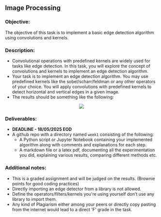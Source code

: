 ## Image Processing
### Objective:
The objective of this task is to implement a basic edge detection algorithm using convolutions and kernels.
### Description:
- Convolutional operations with predefined kernels are widely used for tasks like edge detection. In this task, you will explore the concept of convolutions and kernels to implement an edge detection algorithm.
- Your task is to implement an edge detection algorithm. You may use predefined kernels like the sobel/scharr/feldman or any other operators of your choice. You will apply convolutions with predefined kernels to detect horizontal and vertical edges in a given image.
- The results should be something like the following:

<p align="center">
  <img src="https://github.com/siddhanttt2506/Brain-Spy/blob/master/week1/mario.png" />
</p>

### Deliverables:
- **DEADLINE - 18/05/2025 EOD**
- A github repo with a directory named `week1` consisting of the following:
	- A Python script or Jupyter Notebook containing your implemented algorithm along with comments and explanations for each step.
	- A markdown file or a latex pdf, documenting all the experimentation you did, explaining various results, comparing different methods etc.
### Additional notes:
- This is a graded assignment and will be judged on the results. (Brownie points for good coding practices)
- Directly importing an edge detector from a library is not allowed.
- Define the operators/filters/kernels you're using yourself don't use any library to import them.
- Any kind of Plagiarism either among your peers or directly copy pasting from the internet would lead to a direct 'F' grade in the task.
